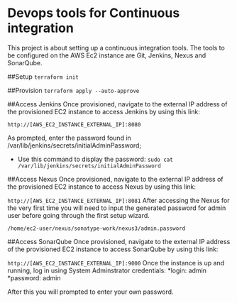 # Devops tools for Continuous integration

This project is about setting up a continuous integration tools. The tools to be configured on the AWS Ec2 instance are Git, Jenkins, Nexus and SonarQube.

##Setup
`terraform init`

##Provision
`terraform apply --auto-approve`

##Access Jenkins
Once provisioned, navigate to the external IP address of the provisioned EC2 instance to access Jenkins by using this link:

`http://[AWS_EC2_INSTANCE_EXTERNAL_IP]:8080`

As prompted, enter the password found in /var/lib/jenkins/secrets/initialAdminPassword;

- Use this command to display the password:
  `sudo cat /var/lib/jenkins/secrets/initialAdminPassword`

##Access Nexus
Once provisioned, navigate to the external IP address of the provisioned EC2 instance to access Nexus by using this link:

`http://[AWS_EC2_INSTANCE_EXTERNAL_IP]:8081`
After accessing the Nexus for the very first time you will need to input the generated password for admin user before going through the first setup wizard.

`/home/ec2-user/nexus/sonatype-work/nexus3/admin.password`

##Access SonarQube
Once provisioned, navigate to the external IP address of the provisioned EC2 instance to access SonarQube by using this link:

`http://[AWS_EC2_INSTANCE_EXTERNAL_IP]:9000`
Once the instance is up and running, log in using System Adminstrator credentials:
*login: admin
*password: admin

After this you will prompted to enter your own password.
